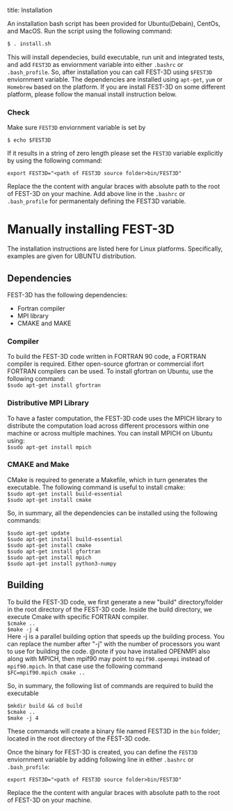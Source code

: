 title: Installation

An installation bash script has been provided for Ubuntu(Debain), CentOs, and MacOS. Run the script using the following command:
```bash
$ . install.sh
```
This will install dependecies, build executable, run unit and integrated tests, and add `FEST3D` as enviornment variable into either `.bashrc` or `.bash_profile`. So, after installation you can call FEST-3D using `$FEST3D` enviornment variable. The dependencies are installed using `apt-get`, `yum` or `Homebrew` based on the platform. If you are install FEST-3D on some different platform, please follow the manual install instruction below.

### Check
Make sure `FEST3D` enviornment variable is set by
```
$ echo $FEST3D
```
If it results in a string of zero length please set the `FEST3D` variable explicitly by using the following command:
```
export FEST3D="<path of FEST3D source folder>bin/FEST3D"
```
Replace the the content with angular braces with absolute path to the root of FEST-3D on your machine. Add above line in the `.bashrc` or `.bash_profile` for permanentaly defining the FEST3D variable.

# Manually installing FEST-3D
The installation instructions are listed here for Linux platforms. Specifically, examples are given for UBUNTU distribution.

## Dependencies
FEST-3D has the following dependencies:

 * Fortran compiler
 * MPI library
 * CMAKE and MAKE

### Compiler
To build the FEST-3D code written in FORTRAN 90 code, a FORTRAN compiler is required. Either open-source gfortran or commercial ifort FORTRAN compilers can be used.
To install gfortran on Ubuntu, use the following command:<br>
```$sudo apt-get install gfortran```
### Distributive MPI Library
To have a faster computation, the FEST-3D code uses the MPICH library to distribute the computation load across different processors within one machine or across multiple machines. You can install MPICH on Ubuntu  using:<br>
```$sudo apt-get install mpich```
### CMAKE and Make
CMake is required to generate a Makefile, which in turn generates the executable. The following command is useful to install cmake:<br>
```$sudo apt-get install build-essential``` <br>
```$sudo apt-get install cmake```

So, in summary, all the dependencies can be installed using  the  following commands:
```
$sudo apt-get update
$sudo apt-get install build-essential
$sudo apt-get install cmake
$sudo apt-get install gfortran
$sudo apt-get install mpich
$sudo apt-get install python3-numpy
```

## Building
To build the FEST-3D code, we first generate a new "build" directory/folder in the root directory of the FEST-3D code. Inside the build directory, we execute Cmake with specific FORTRAN compiler. <br>
```$cmake ..```<br>
```$make -j 4 ```<br>
Here -j is a parallel building option that speeds up the building process. You can replace the number after "-j" with the number of processors you want to use for  building the code. 
@note if you have installed OPENMPI also along with MPICH, then  mpif90 may point to  `mpif90.openmpi` instead of `mpif90.mpich`. In that case use the following command<br>
```$FC=mpif90.mpich cmake ..```<br>

So, in summary, the following list of commands are required to build the executable
```
$mkdir build && cd build
$cmake ..
$make -j 4
```
These commands will create a binary file named FEST3D in the ```bin``` folder; located in the root directory of the FEST-3D code.

Once the binary for FEST-3D is created, you can define the `FEST3D` enviornment variable by adding following line in either `.bashrc` or `.bash_profile`:
```
export FEST3D="<path of FEST3D source folder>bin/FEST3D"
```
Replace the the content with angular braces with absolute path to the root of FEST-3D on your machine.

